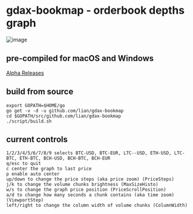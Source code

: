 # gdax-bookmap - orderbook depths graph

![image](http://i.imgur.com/UNSFAHP.png)

## pre-compiled for macOS and Windows
[Alpha Releases](https://github.com/lian/gdax-bookmap/releases)

## build from source

```
export GOPATH=$HOME/go
go get -v -d -u github.com/lian/gdax-bookmap
cd $GOPATH/src/github.com/lian/gdax-bookmap
./script/build.sh
```

## current controls

```
1/2/3/4/5/6/7/8/9 selects BTC-USD, BTC-EUR, LTC--USD, ETH-USD, LTC-BTC, ETH-BTC, BCH-USD, BCH-BTC, BCH-EUR
q/esc to quit
c center the graph to last price
p enable auto center
up/down to change the price steps (aka price zoom) (PriceSteps)
j/k to change the volume chunks brightness (MaxSizeHisto)
w/s to change the graph price position (PriceScrollPosition)
a/d to change how many seconds a chunk contains (aka time zoom) (ViewportStep)
left/right to change the column width of volume chunks (ColumnWidth)
```
